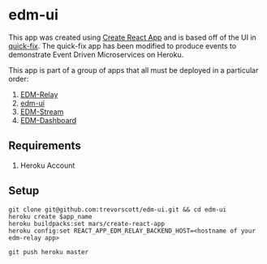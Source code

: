 # edm-ui
This app was created using [Create React App](https://github.com/facebookincubator/create-react-app) and is based off of the UI in [quick-fix](https://github.com/heroku/quick-fix). The quick-fix app has been modified to produce events to demonstrate Event Driven Microservices on Heroku.

This app is part of a group of apps that all must be deployed in a particular order:
1. [EDM-Relay](https://github.com/trevorscott/edm-relay)
1. [edm-ui](https://github.com/trevorscott/edm-ui)
1. [EDM-Stream](https://github.com/trevorscott/edm-stream)
1. [EDM-Dashboard](https://github.com/trevorscott/edm-dashboard)

## Requirements
1. Heroku Account

## Setup
```
git clone git@github.com:trevorscott/edm-ui.git && cd edm-ui
heroku create $app_name
heroku buildpacks:set mars/create-react-app
heroku config:set REACT_APP_EDM_RELAY_BACKEND_HOST=<hostname of your edm-relay app>
```

```
git push heroku master
```

